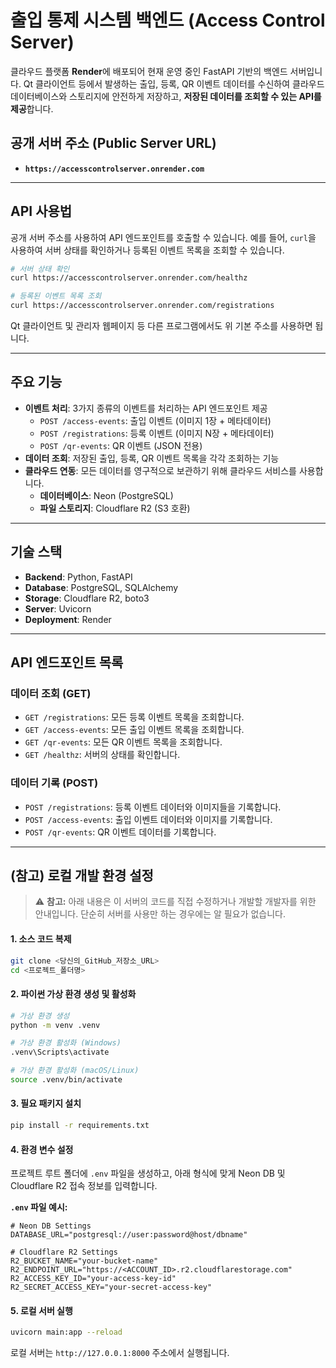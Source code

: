 # 출입 통제 시스템 백엔드 (Access Control Server)

클라우드 플랫폼 **Render**에 배포되어 현재 운영 중인 FastAPI 기반의 백엔드 서버입니다. Qt 클라이언트 등에서 발생하는 출입, 등록, QR 이벤트 데이터를 수신하여 클라우드 데이터베이스와 스토리지에 안전하게 저장하고, **저장된 데이터를 조회할 수 있는 API를 제공**합니다.

## 공개 서버 주소 (Public Server URL)

  * **`https://accesscontrolserver.onrender.com`**

-----

## API 사용법

공개 서버 주소를 사용하여 API 엔드포인트를 호출할 수 있습니다. 예를 들어, `curl`을 사용하여 서버 상태를 확인하거나 등록된 이벤트 목록을 조회할 수 있습니다.

```bash
# 서버 상태 확인
curl https://accesscontrolserver.onrender.com/healthz

# 등록된 이벤트 목록 조회
curl https://accesscontrolserver.onrender.com/registrations
```

Qt 클라이언트 및 관리자 웹페이지 등 다른 프로그램에서도 위 기본 주소를 사용하면 됩니다.

-----

## 주요 기능

  * **이벤트 처리**: 3가지 종류의 이벤트를 처리하는 API 엔드포인트 제공
      * `POST /access-events`: 출입 이벤트 (이미지 1장 + 메타데이터)
      * `POST /registrations`: 등록 이벤트 (이미지 N장 + 메타데이터)
      * `POST /qr-events`: QR 이벤트 (JSON 전용)
  * **데이터 조회**: 저장된 출입, 등록, QR 이벤트 목록을 각각 조회하는 기능
  * **클라우드 연동**: 모든 데이터를 영구적으로 보관하기 위해 클라우드 서비스를 사용합니다.
      * **데이터베이스**: Neon (PostgreSQL)
      * **파일 스토리지**: Cloudflare R2 (S3 호환)

-----

## 기술 스택

  * **Backend**: Python, FastAPI
  * **Database**: PostgreSQL, SQLAlchemy
  * **Storage**: Cloudflare R2, boto3
  * **Server**: Uvicorn
  * **Deployment**: Render

-----

## API 엔드포인트 목록

### 데이터 조회 (GET)

  * `GET /registrations`: 모든 등록 이벤트 목록을 조회합니다.
  * `GET /access-events`: 모든 출입 이벤트 목록을 조회합니다.
  * `GET /qr-events`: 모든 QR 이벤트 목록을 조회합니다.
  * `GET /healthz`: 서버의 상태를 확인합니다.

### 데이터 기록 (POST)

  * `POST /registrations`: 등록 이벤트 데이터와 이미지들을 기록합니다.
  * `POST /access-events`: 출입 이벤트 데이터와 이미지를 기록합니다.
  * `POST /qr-events`: QR 이벤트 데이터를 기록합니다.

-----

## (참고) 로컬 개발 환경 설정

> ⚠️ **참고:** 아래 내용은 이 서버의 코드를 직접 수정하거나 개발할 개발자를 위한 안내입니다. 단순히 서버를 사용만 하는 경우에는 알 필요가 없습니다.

#### 1\. 소스 코드 복제

```bash
git clone <당신의_GitHub_저장소_URL>
cd <프로젝트_폴더명>
```

#### 2\. 파이썬 가상 환경 생성 및 활성화

```bash
# 가상 환경 생성
python -m venv .venv

# 가상 환경 활성화 (Windows)
.venv\Scripts\activate

# 가상 환경 활성화 (macOS/Linux)
source .venv/bin/activate
```

#### 3\. 필요 패키지 설치

```bash
pip install -r requirements.txt
```

#### 4\. 환경 변수 설정

프로젝트 루트 폴더에 `.env` 파일을 생성하고, 아래 형식에 맞게 Neon DB 및 Cloudflare R2 접속 정보를 입력합니다.

**`.env` 파일 예시:**

```
# Neon DB Settings
DATABASE_URL="postgresql://user:password@host/dbname"

# Cloudflare R2 Settings
R2_BUCKET_NAME="your-bucket-name"
R2_ENDPOINT_URL="https://<ACCOUNT_ID>.r2.cloudflarestorage.com"
R2_ACCESS_KEY_ID="your-access-key-id"
R2_SECRET_ACCESS_KEY="your-secret-access-key"
```

#### 5\. 로컬 서버 실행

```bash
uvicorn main:app --reload
```

로컬 서버는 `http://127.0.0.1:8000` 주소에서 실행됩니다.
